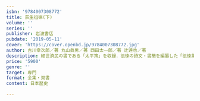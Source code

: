 ```yaml
---
isbn: '9784007308772'
title: 荻生徂徠(下)
volume: ''
series: ''
publisher: 岩波書店
pubdate: '2019-05-11'
cover: 'https://cover.openbd.jp/9784007308772.jpg'
author: 吉川幸次郎／著 丸山眞男／著 西田太一郎／著 辻達也／著
description: 経世済民の書である「太平策」を収録．徂徠の詩文・書簡を編纂した「徂徠集」から三十篇を併収した．
price: '5900'
genre: ''
target: 専門
format: 全集・双書
content: 日本歴史

---
```

